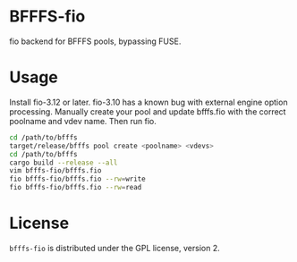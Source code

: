 # BFFFS-fio

fio backend for BFFFS pools, bypassing FUSE.

# Usage

Install fio-3.12 or later.  fio-3.10 has a known bug with external engine option
processing.  Manually create your pool and update bfffs.fio with the correct
poolname and vdev name.  Then run fio.

```sh
cd /path/to/bfffs
target/release/bfffs pool create <poolname> <vdevs>
cd /path/to/bfffs
cargo build --release --all
vim bfffs-fio/bfffs.fio
fio bfffs-fio/bfffs.fio --rw=write
fio bfffs-fio/bfffs.fio --rw=read
```

# License
`bfffs-fio` is distributed under the GPL license, version 2.
